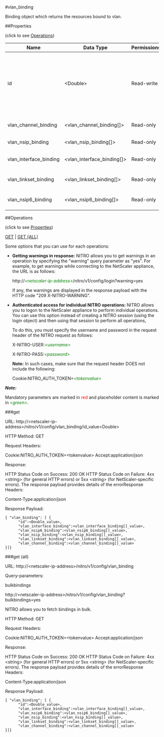 #vlan_binding

Binding object which returns the resources bound to vlan.


##Properties 
<span>(click to see [Operations](#operations))</span>


<table><thead><tr><th>Name</th><th> Data Type</th><th> Permissions</th><th>Description</th></tr></thead><tbody><tr><td>id</td><td>&lt;Double></td><td>Read-write</td><td>Integer that uniquely identifies the VLAN for which the details are to be displayed.&lt;br>Minimum value = 1&lt;br>Maximum value = 4094</td><tr><tr><td>vlan_channel_binding</td><td>&lt;vlan_channel_binding[]></td><td>Read-only</td><td>channel that can be bound to vlan.</td><tr><tr><td>vlan_nsip_binding</td><td>&lt;vlan_nsip_binding[]></td><td>Read-only</td><td>nsip that can be bound to vlan.</td><tr><tr><td>vlan_interface_binding</td><td>&lt;vlan_interface_binding[]></td><td>Read-only</td><td>interface that can be bound to vlan.</td><tr><tr><td>vlan_linkset_binding</td><td>&lt;vlan_linkset_binding[]></td><td>Read-only</td><td>linkset that can be bound to vlan.</td><tr><tr><td>vlan_nsip6_binding</td><td>&lt;vlan_nsip6_binding[]></td><td>Read-only</td><td>nsip6 that can be bound to vlan.</td><tr></tbody></table>
##Operations 
<span>(click to see [Properties](#properties))</span>


[GET](#get) | [GET (ALL)](#get-(all))


Some options that you can use for each operations:
<ul><li><p><b>Getting warnings in response:</b> NITRO allows you to get warnings in an operation by specifying the "warning" query parameter as "yes". For example, to get warnings while connecting to the NetScaler appliance, the URL is as follows:</p><p>http://<span style="color:green;font-style:italic;">&lt;netscaler-ip-address&gt;</span>/nitro/v1/config/login?warning=yes</p><p>If any, the warnings are displayed in the response payload with the HTTP code "209 X-NITRO-WARNING".</p></li><li><p><b>Authenticated access for individual NITRO operations:</b> NITRO allows you to logon to the NetScaler appliance to perform individual operations. You can use this option instead of creating a NITRO session (using the login object) and then using that session to perform all operations,</p><p>To do this, you must specify the username and password in the request header of the NITRO request as follows:</p><p>X-NITRO-USER:<span style="color:green;font-style:italic;">&lt;username&gt;</span></p><p>X-NITRO-PASS:<span style="color:green;font-style:italic;">&lt;password&gt;</span></p><p><b>Note:</b> In such cases, make sure that the request header DOES not include the following:</p><p>Cookie:NITRO_AUTH_TOKEN=<span style="color:green;font-style:italic;">&lt;tokenvalue&gt;</span></p></li></ul>



***Note:*** 
Mandatory parameters are marked in <span style="color:#FF0000;">red</span> and placeholder content is marked in <span style="color:green;font-style:italic">&lt;green&gt;</span>.

###get



URL: http://&lt;netscaler-ip-address&gt;/nitro/v1/config/vlan_binding/id_value&lt;Double&gt;
HTTP Method: GET
Request Headers:

Cookie:NITRO_AUTH_TOKEN=&lt;tokenvalue&gt;Accept:application/json

Response:
HTTP Status Code on Success: 200 OKHTTP Status Code on Failure: 4xx &lt;string&gt; (for general HTTP errors) or 5xx &lt;string&gt; (for NetScaler-specific errors). The response payload provides details of the errorResponse Headers:

Content-Type:application/json

Response Payload: ```{ "vlan_binding": [ {      "id":<Double_value>,      "vlan_interface_binding":<vlan_interface_binding[]_value>,      "vlan_nsip6_binding":<vlan_nsip6_binding[]_value>,      "vlan_nsip_binding":<vlan_nsip_binding[]_value>,      "vlan_linkset_binding":<vlan_linkset_binding[]_value>,      "vlan_channel_binding":<vlan_channel_binding[]_value>}]}```



###get (all)



URL: http://&lt;netscaler-ip-address&gt;/nitro/v1/config/vlan_binding
Query-parameters:
bulkbindings
http://&lt;netscaler-ip-address&gt;/nitro/v1/config/vlan_binding?bulkbindings=yes
NITRO allows you to fetch bindings in bulk.



HTTP Method: GET
Request Headers:

Cookie:NITRO_AUTH_TOKEN=&lt;tokenvalue&gt;Accept:application/json

Response:
HTTP Status Code on Success: 200 OKHTTP Status Code on Failure: 4xx &lt;string&gt; (for general HTTP errors) or 5xx &lt;string&gt; (for NetScaler-specific errors). The response payload provides details of the errorResponse Headers:

Content-Type:application/json

Response Payload: ```{ "vlan_binding": [ {      "id":<Double_value>,      "vlan_interface_binding":<vlan_interface_binding[]_value>,      "vlan_nsip6_binding":<vlan_nsip6_binding[]_value>,      "vlan_nsip_binding":<vlan_nsip_binding[]_value>,      "vlan_linkset_binding":<vlan_linkset_binding[]_value>,      "vlan_channel_binding":<vlan_channel_binding[]_value>}]}```



